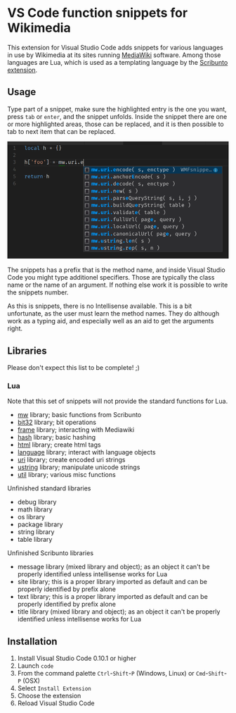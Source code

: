 # VS Code function snippets for Wikimedia

This extension for Visual Studio Code adds snippets for various languages in use by Wikimedia at its sites running [MediaWiki](http://www.mediawiki.org) software. Among those languages are Lua, which is used as a templating language by the [Scribunto extension](https://www.mediawiki.org/wiki/Extension:Scribunto).

## Usage

Type part of a snippet, make sure the highlighted entry is the one you want,
press `tab` or `enter`, and the snippet unfolds. Inside the snippet there are
one or more highlighted areas, those can be replaced, and it is then possible
to tab to next item that can be replaced.

![GitHub Logo](hits.png)

The snippets has a prefix that is the method name, and inside Visual Studio Code
you might type additionel specifiers. Those are typically the class name or the
name of an argument. If nothing else work it is possible to write the snippets
number.

As this is snippets, there is no Intellisense available. This is a bit unfortunate,
as the user must learn the method names. They do although work as a typing aid,
and especially well as an aid to get the arguments right.

## Libraries

Please don't expect this list to be complete! ;)

### Lua

Note that this set of snippets will not provide the standard functions for Lua.

- [mw](src/lua/mw.json) library; basic functions from Scribunto
- [bit32](src/lua/but32.json) library; bit operations
- [frame](src/lua/frame.json) library; interacting with Mediawiki
- [hash](src/lua/hash.json) library; basic hashing
- [html](src/lua/html.json) library; create html tags
- [language](src/lua/language.json) library; interact with language objects
- [uri](src/lua/uri.json) library; create encoded uri strings
- [ustring](src/lua/ustring.json) library; manipulate unicode strings
- [util](src/lua/util.json) library; various misc functions

Unfinished standard libraries

- debug library
- math library
- os library
- package library
- string library
- table library

Unfinished Scribunto libraries

- message library (mixed library and object); as an object it can't be properly
 identified unless intellisense works for Lua
- site library; this is a proper library imported as default and can be properly
 identified by prefix alone
- text library; this is a proper library imported as default and can be properly
 identified by prefix alone
- title library (mixed library and object); as an object it can't be properly
 identified unless intellisense works for Lua

## Installation

1. Install Visual Studio Code 0.10.1 or higher
1. Launch `code`
1. From the command palette `Ctrl`-`Shift`-`P` (Windows, Linux)
 or `Cmd`-`Shift`-`P` (OSX)
1. Select `Install Extension`
1. Choose the extension
1. Reload Visual Studio Code
